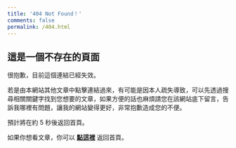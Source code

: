 ```yaml
---
title: '404 Not Found！'
comments: false
permalink: /404.html
---
```


## 這是一個不存在的頁面

很抱歉，目前這個連結已經失效。

若是由本網站其他文章中點擊連結過來，有可能是因本人疏失導致，可以先透過搜尋相關關鍵字找到您想要的文章，如果方便的話也麻煩請您在該網站底下留言，告訴我哪裡有問題，讓我的網站變得更好，非常抱歉造成您的不便。

預計將在約 <span id="timeout">5</span> 秒後返回首頁。

如果你想看文章，你可以 **[點這裡](/)** 返回首頁。

<script>
let countTime = 5;

function count() {
  document.getElementById('timeout').textContent = countTime;
  countTime -= 1;
  if(countTime === 0){
    location.href = '/'; // 記得改成自己網址 Url
  }
  setTimeout(() => {
    count();
  }, 1000);
}

count();
</script>
